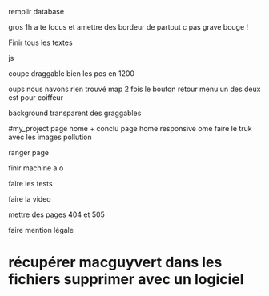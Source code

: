 remplir database 

gros 1h a te focus et amettre des bordeur de partout c pas grave bouge !

Finir tous les textes

js

coupe draggable bien les pos en 1200 

oups nous navons rien trouvé map 2 fois le bouton retour menu un des deux est pour coiffeur

background transparent des graggables

#my_project page home + conclu page home responsive ome faire le truk avec les images pollution

ranger page



finir machine a o

faire les tests

faire la video

mettre des pages 404 et 505

faire mention légale



















# récupérer macguyvert dans les fichiers supprimer avec un logiciel 








